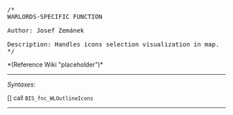 <pre>/*
WARLORDS-SPECIFIC FUNCTION

Author: Josef Zemánek

Description: Handles icons selection visualization in map.
*/</pre>*(Reference Wiki "placeholder")*<!-- Remove this after fill-in -->


---
*Syntaxes:*

[] call `BIS_fnc_WLOutlineIcons`

---
